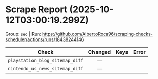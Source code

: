 # Scrape Report (2025-10-12T03:00:19.299Z)

Group: `seo`  |  Run: https://github.com/AlbertoRoca96/scraping-checks-scheduler/actions/runs/18438244146

| Check | Changed | Keys | Error |
|---|:---:|:--|:--|
| `playstation_blog_sitemap_diff` | — |  |  |
| `nintendo_us_news_sitemap_diff` | — |  |  |
